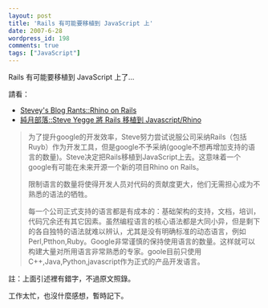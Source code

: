 ```yaml
---
layout: post
title: 'Rails 有可能要移植到 JavaScript 上'
date: 2007-6-28
wordpress_id: 198
comments: true
tags: ["JavaScript"]
---
```


Rails 有可能要移植到 JavaScript 上了...

請看：

* [Stevey's Blog Rants::Rhino on Rails](http://steve-yegge.blogspot.com/2007/06/rhino-on-rails.html)
* [純月部落::Steve Yegge 將 Rails 移植到 Javascript/Rhino](http://blog.csdn.net/danny_xcz/archive/2007/06/28/1669708.aspx)

<blockquote>

为了提升google的开发效率，Steve努力尝试说服公司采纳Rails（包括Ruyb）作为开发工具，但是google不予采纳(google不想再增加支持的语言的数量)。Steve决定把Rails移植到JavaScript上去。这意味着一个google有可能在未来开源一个新的项目Rhino on Rails。

限制语言的数量将使得开发人员对代码的贡献度更大，他们无需担心成为不熟悉的语法的牺牲。

每一个公司正式支持的语言都是有成本的：基础架构的支持，文档，培训，代码冗余还有其它因素。虽然编程语言的核心语法都是大同小异，但是剩下的各自独特的语法就难以辨认，尤其是没有明确标准的动态语言，例如Perl,Ptthon,Ruby。Google非常谨慎的保持使用语言的数量。这样就可以构建大量对所用语言非常熟悉的专家。goole目前只使用C++,Java,Python,javascript作为正式的产品开发语言。
</blockquote>

註：上面引述裡有錯字，不過原文照錄。

工作太忙，也沒什麼感想，暫時記下。 
